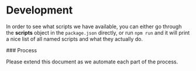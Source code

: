 # Development

In order to see what scripts we have available, you can either go through the **scripts** object in the `package.json` directly, or run `npm run` and it will print a nice list of all named scripts and what they actually do.

### Process

Please extend this document as we automate each part of the process.